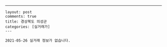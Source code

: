 ---
    layout: post
    comments: true
    title: 경상북도 의성군
    categories: [실거래가]
    ---

    2021-05-26 실거래 정보가 없습니다.

    